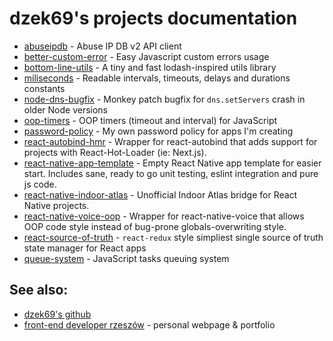 # dzek69's projects documentation

- [abuseipdb](https://dzek69.github.io/abuseipdb) - Abuse IP DB v2 API client 
- [better-custom-error](https://dzek69.github.io/better-custom-error) - Easy Javascript custom errors usage 
- [bottom-line-utils](https://dzek69.github.io/bottom-line) - A tiny and fast lodash-inspired utils library
- [miliseconds](https://dzek69.github.io/miliseconds) - Readable intervals, timeouts, delays and durations constants
- [node-dns-bugfix](https://dzek69.github.io/node-dns-bugfix) - Monkey patch bugfix for `dns.setServers` crash in older
Node versions
- [oop-timers](https://dzek69.github.io/oop-timers) - OOP timers (timeout and interval) for JavaScript
- [password-policy](https://dzek69.github.io/password-policy) - My own password policy for apps I'm creating
- [react-autobind-hmr](https://dzek69.github.io/react-autobind-hmr) - Wrapper for react-autobind that adds support for
projects with React-Hot-Loader (ie: Next.js).
- [react-native-app-template](https://dzek69.github.io/react-native-app-template) - Empty React Native app template for
easier start. Includes sane, ready to go unit testing, eslint integration and pure js code.
- [react-native-indoor-atlas](https://dzek69.github.io/react-native-indoor-atlas) - Unofficial Indoor Atlas bridge for
React Native projects.
- [react-native-voice-oop](https://dzek69.github.io/react-native-voice-oop) - Wrapper for react-native-voice that allows
OOP code style instead of bug-prone globals-overwriting style.
- [react-source-of-truth](https://dzek69.github.io/react-source-of-truth) - `react-redux` style simpliest single source
of truth state manager for React apps
- [queue-system](https://dzek69.github.io/queue-system) - JavaScript tasks queuing system

## See also:
- [dzek69's github](https://github.com/dzek69)
- [front-end developer rzeszów](https://jacek-nowacki.net) - personal webpage & portfolio
